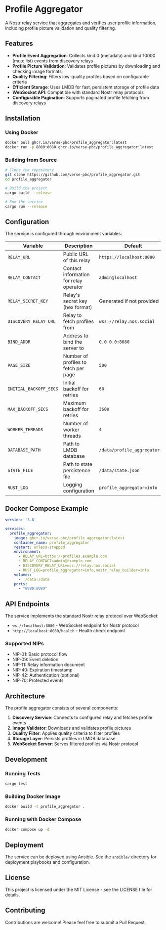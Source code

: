# Profile Aggregator

A Nostr relay service that aggregates and verifies user profile information, including profile picture validation and quality filtering.

## Features

- **Profile Event Aggregation**: Collects kind 0 (metadata) and kind 10000 (mute list) events from discovery relays
- **Profile Picture Validation**: Validates profile pictures by downloading and checking image formats
- **Quality Filtering**: Filters low-quality profiles based on configurable criteria
- **Efficient Storage**: Uses LMDB for fast, persistent storage of profile data
- **WebSocket API**: Compatible with standard Nostr relay protocols
- **Configurable Pagination**: Supports paginated profile fetching from discovery relays

## Installation

### Using Docker

```bash
docker pull ghcr.io/verse-pbc/profile_aggregator:latest
docker run -p 8080:8080 ghcr.io/verse-pbc/profile_aggregator:latest
```

### Building from Source

```bash
# Clone the repository
git clone https://github.com/verse-pbc/profile_aggregator.git
cd profile_aggregator

# Build the project
cargo build --release

# Run the service
cargo run --release
```

## Configuration

The service is configured through environment variables:

| Variable | Description | Default |
|----------|-------------|---------|
| `RELAY_URL` | Public URL of this relay | `https://localhost:8080` |
| `RELAY_CONTACT` | Contact information for relay operator | `admin@localhost` |
| `RELAY_SECRET_KEY` | Relay's secret key (hex format) | Generated if not provided |
| `DISCOVERY_RELAY_URL` | Relay to fetch profiles from | `wss://relay.nos.social` |
| `BIND_ADDR` | Address to bind the server to | `0.0.0.0:8080` |
| `PAGE_SIZE` | Number of profiles to fetch per page | `500` |
| `INITIAL_BACKOFF_SECS` | Initial backoff for retries | `60` |
| `MAX_BACKOFF_SECS` | Maximum backoff for retries | `3600` |
| `WORKER_THREADS` | Number of worker threads | `4` |
| `DATABASE_PATH` | Path to LMDB database | `/data/profile_aggregator.db` |
| `STATE_FILE` | Path to state persistence file | `/data/state.json` |
| `RUST_LOG` | Logging configuration | `profile_aggregator=info` |

## Docker Compose Example

```yaml
version: '3.8'

services:
  profile_aggregator:
    image: ghcr.io/verse-pbc/profile_aggregator:latest
    container_name: profile_aggregator
    restart: unless-stopped
    environment:
      - RELAY_URL=https://profiles.example.com
      - RELAY_CONTACT=admin@example.com
      - DISCOVERY_RELAY_URL=wss://relay.nos.social
      - RUST_LOG=profile_aggregator=info,nostr_relay_builder=info
    volumes:
      - ./data:/data
    ports:
      - "8080:8080"
```

## API Endpoints

The service implements the standard Nostr relay protocol over WebSocket:

- `ws://localhost:8080` - WebSocket endpoint for Nostr protocol
- `http://localhost:8080/health` - Health check endpoint

### Supported NIPs

- NIP-01: Basic protocol flow
- NIP-09: Event deletion
- NIP-11: Relay information document
- NIP-40: Expiration timestamp
- NIP-42: Authentication (optional)
- NIP-70: Protected events

## Architecture

The profile aggregator consists of several components:

1. **Discovery Service**: Connects to configured relay and fetches profile events
2. **Image Validator**: Downloads and validates profile pictures
3. **Quality Filter**: Applies quality criteria to filter profiles
4. **Storage Layer**: Persists profiles in LMDB database
5. **WebSocket Server**: Serves filtered profiles via Nostr protocol

## Development

### Running Tests

```bash
cargo test
```

### Building Docker Image

```bash
docker build -t profile_aggregator .
```

### Running with Docker Compose

```bash
docker compose up -d
```

## Deployment

The service can be deployed using Ansible. See the `ansible/` directory for deployment playbooks and configuration.

## License

This project is licensed under the MIT License - see the LICENSE file for details.

## Contributing

Contributions are welcome! Please feel free to submit a Pull Request.